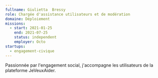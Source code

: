 ```yaml
---
fullname: Giulietta  Bressy
role: Chargée d'assistance utilisateurs et de modération
domaine: Déploiement
missions:
  - start: 2021-01-25
    end: 2021-07-25
    status: independent
    employer: Octo
startups:
  - engagement-civique
---
```


Passionnée par l'engagement social, j'accompagne les utilisateurs de la plateforme JeVeuxAider.

